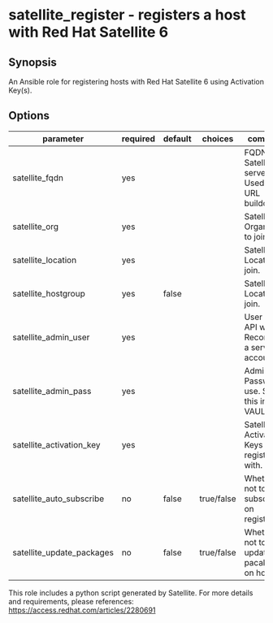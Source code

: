 # satellite_register - registers a host with Red Hat Satellite 6

## Synopsis
An Ansible role for registering hosts with Red Hat Satellite 6 using Activation Key(s).

## Options

| parameter                   | required | default | choices    | comments                                            |
|-----------------------------|----------|---------|------------|-----------------------------------------------------|
| satellite\_fqdn             | yes      |         |            | FQDN of Satellite server. Used for URL buildout     |
| satellite\_org              | yes      |         |            | Satellite Organization to join.                     |
| satellite\_location         | yes      |         |            | Satellite Location to join.                         |
| satellite\_hostgroup        | yes      | false   |            | Satellite Location to join.                         |
| satellite\_admin\_user      | yes      |         |            | User to view API with. Recommend a service account. |
| satellite\_admin\_pass      | yes      |         |            | Admin Password to use. Store this in VAULT.         |
| satellite\_activation\_key  | yes      |         |            | Satellite Activation Keys to register with.         |
| satellite\_auto\_subscribe  | no       | false   | true/false | Whether or not to auto subscribe on registration    |
| satellite\_update\_packages | no       | false   | true/false | Whether or not to update all pacakges on host       |


This role includes a python script generated by Satellite. For more details and requirements,
please references: https://access.redhat.com/articles/2280691
